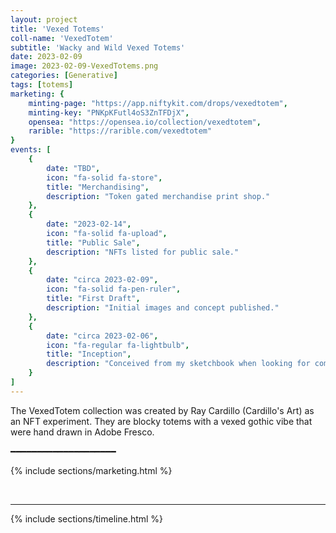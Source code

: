```yaml
---
layout: project
title: 'Vexed Totems'
coll-name: 'VexedTotem'
subtitle: 'Wacky and Wild Vexed Totems'
date: 2023-02-09
image: 2023-02-09-VexedTotems.png
categories: [Generative]
tags: [totems]
marketing: {
    minting-page: "https://app.niftykit.com/drops/vexedtotem",
    minting-key: "PNKpKFutl4oS3ZnTFDjX",
    opensea: "https://opensea.io/collection/vexedtotem",
    rarible: "https://rarible.com/vexedtotem"
}
events: [
    {
        date: "TBD",
        icon: "fa-solid fa-store",
        title: "Merchandising",
        description: "Token gated merchandise print shop."
    },
    {
        date: "2023-02-14",
        icon: "fa-solid fa-upload",
        title: "Public Sale",
        description: "NFTs listed for public sale."
    },
    {
        date: "circa 2023-02-09",
        icon: "fa-solid fa-pen-ruler",
        title: "First Draft",
        description: "Initial images and concept published."
    },
    {
        date: "circa 2023-02-06",
        icon: "fa-regular fa-lightbulb",
        title: "Inception",
        description: "Conceived from my sketchbook when looking for composable images."
    }
]
---
```


<p class="premono" markdown="1">
The VexedTotem collection was created by Ray Cardillo (Cardillo's Art) as an NFT experiment. They are blocky totems with a vexed gothic vibe that were hand drawn in Adobe Fresco.

━━━━━━━━━━━━━━━━━━━━
</p>

{% include sections/marketing.html %}

<br />
<hr />

{% include sections/timeline.html %}